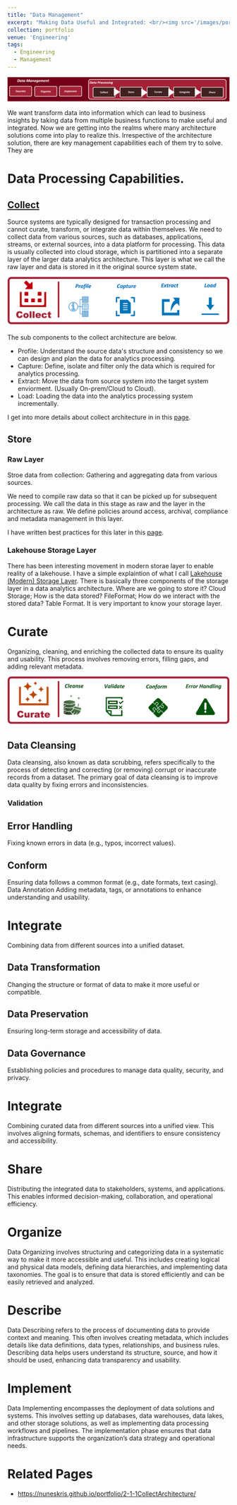 ```yaml
---
title: "Data Management"
excerpt: "Making Data Useful and Integrated: <br/><img src='/images/portfolio/DataManagement.png'>"
collection: portfolio
venue: 'Engineering'
tags:
  - Engineering
  - Management
---
```

<img width="612" alt="image" src="/images/portfolio/DataManagement.png">

We want transform data into information which can lead to business insights by taking data from multiple business functions to make useful and integrated. 
Now we are getting into the realms where many architecture solutions come into play to realize this. Irrespective of the architecture solution, there are key management capabilities each of them try to solve. They are

# Data Processing Capabilities.

## [Collect](https://nuneskris.github.io/portfolio/2-1-1CollectArchitecture/)
Source systems are typically designed for transaction processing and cannot curate, transform, or integrate data within themselves. We need to collect data from various sources, such as databases, applications, streams, or external sources, into a data platform for processing. This data is usually collected into cloud storage, which is partitioned into a separate layer of the larger data analytics architecture. This layer is what we call the raw layer and data is stored in it the original source system state.

<img src='/images/portfolio/CollectArchitecture.png'>

The sub components to the collect architecture are below.

* Profile: Understand the source data's structure and consistency so we can design and plan the data for analytics processing.
* Capture: Define, isolate and filter only the data which is required for analytics processing.
* Extract: Move the data from source system into the target system enviorment. (Usually On-prem/Cloud to Cloud).
* Load: Loading the data into the analytics processing system incrementally.

I get into more details about collect architecture in in this [page](https://nuneskris.github.io/portfolio/2-1-1CollectArchitecture/).

## Store

### Raw Layer
Stroe data from collection: Gathering and aggregating data from various sources.

We need to compile raw data so that it can be picked up for subsequent processing. We call the data in this stage as raw and the layer in the architecture as raw. We define policies around access, archival, compliance and metadata management in this layer.

I have written best practices for this later in this [page](https://nuneskris.github.io/publication/DataStore-RawLayer).

### Lakehouse Storage Layer
There has been interesting movement in modern storae layer to enable reality of a lakehouse. I have a simple explaintion of what I call [Lakehouse (Modern) Storage Layer](https://nuneskris.github.io/publication/DataAnalytics-Storage-2024). There is basically three components of the storage layer in a data analytics architecture. Where are we going to store it? Cloud Storage; How is the data stored? FileFormat; How do we interact with the stored data? Table Format. It is very important to know your storage layer.

# Curate
Organizing, cleaning, and enriching the collected data to ensure its quality and usability. This process involves removing errors, filling gaps, and adding relevant metadata.

<img src='/images/portfolio/CurateProcess.png'>

## Data Cleansing
Data cleansing, also known as data scrubbing, refers specifically to the process of detecting and correcting (or removing) corrupt or inaccurate records from a dataset. The primary goal of data cleansing is to improve data quality by fixing errors and inconsistencies.

### Validation

## Error Handling
Fixing known errors in data (e.g., typos, incorrect values).

## Conform
Ensuring data follows a common format (e.g., date formats, text casing). Data Annotation Adding metadata, tags, or annotations to enhance understanding and usability.




# Integrate
Combining data from different sources into a unified dataset.

## Data Transformation
Changing the structure or format of data to make it more useful or compatible.

## Data Preservation
Ensuring long-term storage and accessibility of data.

## Data Governance
Establishing policies and procedures to manage data quality, security, and privacy.

# Integrate
Combining curated data from different sources into a unified view. 
This involves aligning formats, schemas, and identifiers to ensure consistency and accessibility.

# Share
Distributing the integrated data to stakeholders, systems, and applications. 
This enables informed decision-making, collaboration, and operational efficiency.

# Organize
Data Organizing involves structuring and categorizing data in a systematic way to make it more accessible and useful. 
This includes creating logical and physical data models, defining data hierarchies, and implementing data taxonomies. 
The goal is to ensure that data is stored efficiently and can be easily retrieved and analyzed.

# Describe
Data Describing refers to the process of documenting data to provide context and meaning. 
This often involves creating metadata, which includes details like data definitions, data types, relationships, and business rules. 
Describing data helps users understand its structure, source, and how it should be used, enhancing data transparency and usability.

# Implement
Data Implementing encompasses the deployment of data solutions and systems. 
This involves setting up databases, data warehouses, data lakes, and other storage solutions, as well as implementing data processing workflows and pipelines. 
The implementation phase ensures that data infrastructure supports the organization’s data strategy and operational needs. 

# Related Pages
* https://nuneskris.github.io/portfolio/2-1-1CollectArchitecture/
